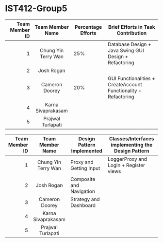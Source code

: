# IST412-Group5
Team Member ID |    Team Member Name    | Percentage Efforts | Brief Efforts in Task Contribution
---:|:----------------------:|--------------------| --- |
1 |  Chung Yin Terry Wan   | 25%                | Database Design + Java Swing GUI Design + Refactoring          
2 |       Josh Rogan       |                    |       
3 |     Cameron Doorey     | 20%                | GUI Functionalities + CreateAccount Functionality + Refactoring
4 |   Karna Sivaprakasam   |                    |
5 |   Prajwal Turlapati    |                    |

Team Member ID |  Team Member Name   | Design Pattern Implemented | Classes/Interfaces implementing the Design Pattern                    
---:|:-------------------:|----------------------------|-------------------------------------------------------|
1 | Chung Yin Terry Wan | Proxy and Getting Input    | LoggerProxy and Login + Register views
2 |     Josh Rogan      | Composite and Navigation   |
3 |   Cameron Doorey    | Strategy and Dashboard     |
4 | Karna Sivaprakasam  |                            |
5 |  Prajwal Turlapati  |                            |
